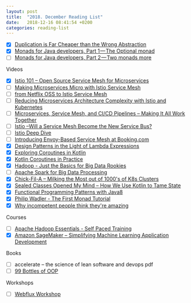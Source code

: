 ```yaml
---
layout: post
title:  "2018. December Reading List"
date:   2018-12-16 08:41:54 +0200
categories: reading-list
---
```


- [x] [Duplication is Far Cheaper than the Wrong Abstraction](https://www.sandimetz.com/blog/2016/1/20/the-wrong-abstraction )
- [x] [Monads for Java developers, Part 1 — The Optional monad](https://medium.com/@afcastano/monads-for-java-developers-part-1-the-optional-monad-aa6e797b8a6e )
- [ ] [Monads for Java developers, Part 2 — Two monads more](https://medium.com/@afcastano/monads-for-java-developers-part-2-the-result-and-log-monads-a9ecc0f231bb )

Videos
- [x] [Istio 101 – Open Source Service Mesh for Microservices](https://www.youtube.com/watch?v=8OjOGJKM98o)
- [ ] [Making Microservices Micro with Istio Service Mesh](https://www.youtube.com/watch?v=AGztKw580yQ )
- [ ] [from Netflix OSS to Istio Service Mesh](https://www.youtube.com/watch?v=WaD0SBb13AU )
- [ ] [Reducing Microservices Architecture Complexity with Istio and Kubernetes](https://www.youtube.com/watch?v=k42jqkjtYKY )
- [ ] [Microservices, Service Mesh, and CI/CD Pipelines – Making It All Work Together](https://www.youtube.com/watch?v=UbLG_qUyCgM)
- [ ] [Istio –Will a Service Mesh Become the New Service Bus?](https://www.youtube.com/watch?v=fDmJf9kWFws)
- [ ] [Istio Deep Dive](https://www.youtube.com/watch?v=XCjvP_ZF4rI)
- [ ] [Introducing Envoy-Based Service Mesh at Booking.com](https://www.youtube.com/watch?v=Pus2ytdEfrQ)
- [x] [Design Patterns in the Light of Lambda Expressions](https://www.youtube.com/watch?v=e4MT_OguDKg)
- [x] [Exploring Coroutines in Kotlin](https://www.youtube.com/watch?v=jT2gHPQ4Z1Q)
- [x] [Kotlin Coroutines in Practice](https://www.youtube.com/watch?v=a3agLJQ6vt8 )
- [x] [Hadoop - Just the Basics for Big Data Rookies](https://www.youtube.com/watch?v=xYnS9PQRXTg )
- [ ] [Apache Spark for Big Data Processing](https://www.youtube.com/watch?v=Zv_mnjYhFAk )
- [x] [Chick-Fil-A – Milking the Most out of 1000's of K8s Clusters](https://www.youtube.com/watch?v=8edDcy3oeUo )
- [x] [Sealed Classes Opened My Mind – How We Use Kotlin to Tame State](https://www.youtube.com/watch?v=uGMm3StjqLI )
- [x] [Functional Programming Patterns with Java8](https://www.youtube.com/watch?v=B-mLFobQ0aA )
- [x] [Philip Wadler - The First Monad Tutorial](https://www.youtube.com/watch?v=yjmKMhJOJos )
- [x] [Why incompetent people think they're amazing](https://www.youtube.com/watch?v=pOLmD_WVY-E )

Courses
- [ ] [Apache Hadoop Essentials - Self Paced Training](https://learn.hortonworks.com/hdp-overview-apache-hadoop-essentials-self-paced-training )
- [x] [Amazon SageMaker – Simplifying Machine Learning Application Development](https://www.edx.org/course/simplifying-machine-learning-app-development-with-amazon-sagemaker )

Books
- [ ] accelerate – the science of lean software and devops pdf
- [ ] [99 Bottles of OOP](https://www.sandimetz.com/99bottles/sample )

Workshops
- [ ] [Webflux Workshop](https://bclozel.github.io/webflux-workshop/ )
